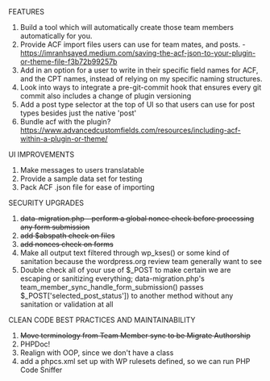 FEATURES
1. Build a tool which will automatically create those team members automatically for you.
2. Provide ACF import files users can use for team mates, and posts. - https://imranhsayed.medium.com/saving-the-acf-json-to-your-plugin-or-theme-file-f3b72b99257b
3. Add in an option for a user to write in their specific field names for ACF, and the CPT names, instead of relying on my specific naming structures. 
4. Look into ways to integrate a pre-git-commit hook that ensures every git commit also includes a change of plugin versioning
5. Add a post type selector at the top of UI so that users can use for post types besides just the native 'post'
7. Bundle acf with the plugin? https://www.advancedcustomfields.com/resources/including-acf-within-a-plugin-or-theme/

UI IMPROVEMENTS
1. Make messages to users translatable 
2. Provide a sample data set for testing
3. Pack ACF .json file for ease of importing

SECURITY UPGRADES
1. ~~data-migration.php - perform a global nonce check before processing any form submission~~
2. ~~add $abspath check on files~~
3.  ~~add nonces check on forms~~
4. Make all output text filtered through wp_kses() or some kind of sanitation because the wordpress.org review team generally want to see
5. Double check all of your use of $_POST to make certain we are escaping or sanitizing everything; data-migration.php's team_member_sync_handle_form_submission() passes $_POST['selected_post_status']) to another method without any sanitation or validation at all


CLEAN CODE BEST PRACTICES AND MAINTAINABILITY
1. ~~Move terminology from Team Member sync to be Migrate Authorship~~
2. PHPDoc!
3. Realign with OOP, since we don't have a class 
4. add a phpcs.xml set up with WP rulesets defined, so we can run PHP Code Sniffer



